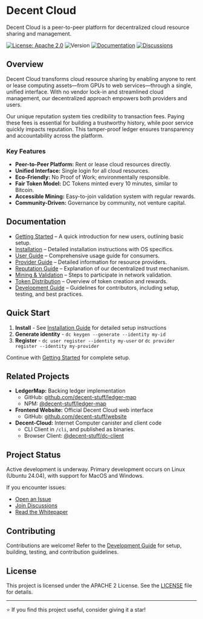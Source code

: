 # Decent Cloud

Decent Cloud is a peer-to-peer platform for decentralized cloud resource sharing and management.

[![License: Apache 2.0](https://img.shields.io/badge/License-Apache%202.0-green.svg)](https://opensource.org/licenses/Apache-2.0)
![Version](https://img.shields.io/badge/version-0.4.0-blue)
[![Documentation](https://img.shields.io/badge/docs-latest-green.svg)](docs/)
[![Discussions](https://img.shields.io/github/discussions/decent-stuff/decent-cloud)](https://github.com/orgs/decent-stuff/discussions)

## Overview

Decent Cloud transforms cloud resource sharing by enabling anyone to rent or lease computing assets—from GPUs to web services—through a single, unified interface. With no vendor lock-in and streamlined cloud management, our decentralized approach empowers both providers and users.

Our unique reputation system ties credibility to transaction fees. Paying these fees is essential for building a trustworthy history, while poor service quickly impacts reputation. This tamper-proof ledger ensures transparency and accountability across the platform.

### Key Features

- **Peer-to-Peer Platform:** Rent or lease cloud resources directly.
- **Unified Interface:** Single login for all cloud resources.
- **Eco-Friendly:** No Proof of Work; environmentally responsible.
- **Fair Token Model:** DC Tokens minted every 10 minutes, similar to Bitcoin.
- **Accessible Mining:** Easy-to-join validation system with regular rewards.
- **Community-Driven:** Governance by community, not venture capital.

## Documentation

- [Getting Started](docs/getting-started.md) – A quick introduction for new users, outlining basic setup.
- [Installation](docs/installation.md) – Detailed installation instructions with OS specifics.
- [User Guide](docs/user-guide.md) – Comprehensive usage guide for consumers.
- [Provider Guide](docs/provider-guide.md) – Detailed information for resource providers.
- [Reputation Guide](docs/reputation.md) – Explanation of our decentralized trust mechanism.
- [Mining & Validation](docs/mining-and-validation.md) – Steps to participate in network validation.
- [Token Distribution](docs/token-distribution.md) – Overview of token creation and rewards.
- [Development Guide](docs/development.md) – Guidelines for contributors, including setup, testing, and best practices.

## Quick Start

1. **Install** - See [Installation Guide](docs/installation.md) for detailed setup instructions
2. **Generate identity** - `dc keygen --generate --identity my-id`
3. **Register** - `dc user register --identity my-user` or `dc provider register --identity my-provider`

Continue with [Getting Started](docs/getting-started.md) for complete setup.

## Related Projects

- **LedgerMap:** Backing ledger implementation  
  - GitHub: [github.com/decent-stuff/ledger-map](https://github.com/decent-stuff/ledger-map/)  
  - NPM: [@decent-stuff/ledger-map](https://www.npmjs.com/package/@decent-stuff/ledger-map)
- **Frontend Website:** Official Decent Cloud web interface  
  - GitHub: [github.com/decent-stuff/website](https://github.com/decent-stuff/website/)
- **Decent-Cloud:** Internet Computer canister and client code  
  - CLI Client in `/cli`, and published as binaries.  
  - Browser Client: [@decent-stuff/dc-client](https://www.npmjs.com/package/@decent-stuff/dc-client)

## Project Status

Active development is underway. Primary development occurs on Linux (Ubuntu 24.04), with support for MacOS and Windows.

If you encounter issues:
- [Open an Issue](https://github.com/decent-stuff/decent-cloud/issues)
- [Join Discussions](https://github.com/orgs/decent-stuff/discussions)
- [Read the Whitepaper](https://decent-cloud.org/)

## Contributing

Contributions are welcome! Refer to the [Development Guide](docs/development.md) for setup, building, testing, and contribution guidelines.

## License

This project is licensed under the APACHE 2 License. See the [LICENSE](LICENSE) file for details.

---

⭐ If you find this project useful, consider giving it a star!
